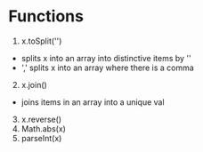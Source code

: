 # Functions


1) x.toSplit('')
  - splits x into an array into distinctive items by ''
  - ',' splits x into an array where there is a comma
2) x.join()
  - joins items in an array into a unique val
3) x.reverse()
4) Math.abs(x)
5) parseInt(x)